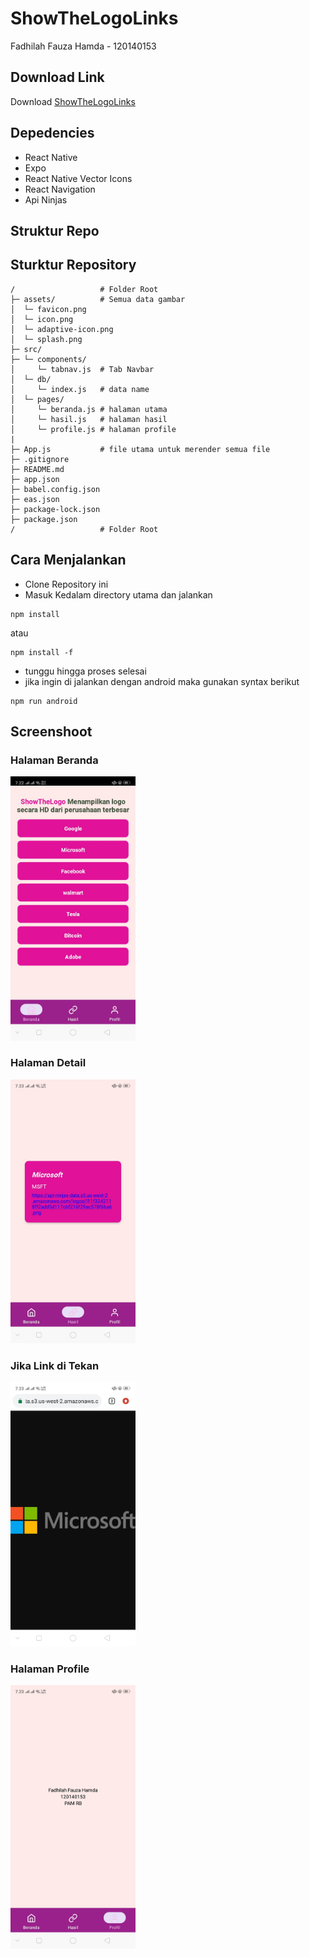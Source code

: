 # ShowTheLogoLinks
Fadhilah Fauza Hamda - 120140153

## Download Link
Download <a href="https://expo.dev/artifacts/eas/tkgpktzML219ye3BN4vGBp.apk">ShowTheLogoLinks</a>

## Depedencies
- React Native
- Expo
- React Native Vector Icons
- React Navigation
- Api Ninjas

## Struktur Repo
## Sturktur Repository
```
/                   # Folder Root
├─ assets/          # Semua data gambar
│  └─ favicon.png
│  └─ icon.png
│  └─ adaptive-icon.png
│  └─ splash.png
├─ src/
├─ └─ components/
│     └─ tabnav.js  # Tab Navbar
│  └─ db/
│     └─ index.js   # data name
│  └─ pages/
│     └─ beranda.js # halaman utama
│     └─ hasil.js   # halaman hasil
│     └─ profile.js # halaman profile
|
├─ App.js           # file utama untuk merender semua file 
├─ .gitignore
├─ README.md
├─ app.json
├─ babel.config.json
├─ eas.json
├─ package-lock.json
├─ package.json
/                   # Folder Root
```

## Cara Menjalankan
- Clone Repository ini
- Masuk Kedalam directory utama dan jalankan
```
npm install
```
atau
```
npm install -f
```
- tunggu hingga proses selesai
- jika ingin di jalankan dengan android maka gunakan syntax berikut 
```
npm run android
``` 

## Screenshoot
### Halaman Beranda
<img src="assets/beranda.jpg" width="200px">

### Halaman Detail
<img src="assets/detail.jpg" width="200px">

### Jika Link di Tekan
<img src="assets/link.jpg" width="200px">

### Halaman Profile
<img src="assets/profile.jpg" width="200px">
